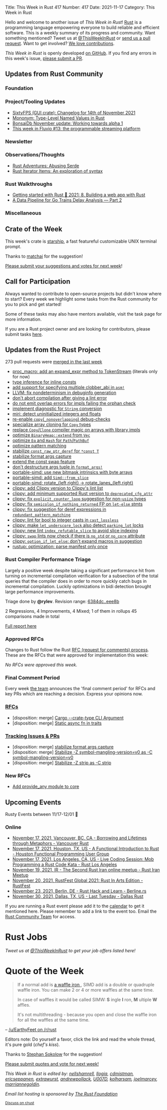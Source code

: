 Title: This Week in Rust 417
Number: 417
Date: 2021-11-17
Category: This Week in Rust

Hello and welcome to another issue of *This Week in Rust*!
[Rust](http://rust-lang.org) is a programming language empowering everyone to build reliable and efficient software.
This is a weekly summary of its progress and community.
Want something mentioned? Tweet us at [@ThisWeekInRust](https://twitter.com/ThisWeekInRust) or [send us a pull request](https://github.com/rust-lang/this-week-in-rust).
Want to get involved? [We love contributions](https://github.com/rust-lang/rust/blob/master/CONTRIBUTING.md).

*This Week in Rust* is openly developed [on GitHub](https://github.com/rust-lang/this-week-in-rust).
If you find any errors in this week's issue, [please submit a PR](https://github.com/rust-lang/this-week-in-rust/pulls).

## Updates from Rust Community

### Foundation

### Project/Tooling Updates

* [SixtyFPS (GUI crate): Changelog for 14th of November 2021](https://sixtyfps.io/thisweek/2021-11-15.html)
* [Mononym: Type-Level Named Values in Rust](https://maybevoid.com/blog/mononym-part-1/)
* [BonsaiDb November update: Working towards alpha 1](https://community.khonsulabs.com/t/bonsaidb-november-update-working-towards-alpha-1/86)
* [This week in Fluvio #13: the programmable streaming platform](https://www.fluvio.io/news/this-week-in-fluvio-0013/)

### Newsletter

### Observations/Thoughts
* [Rust Adventures: Abusing Serde](https://lucumr.pocoo.org/2021/11/14/abusing-serde/)
* [Rust Iterator Items: An exploration of syntax](https://estebank.github.io/rust-iterator-item-syntax.html)

### Rust Walkthroughs

* [Getting started with Rust 🦀 2021: 8. Building a web app with Rust](https://www.youtube.com/watch?v=4MKcqR9z8AU)
* [A Data Pipeline for Go Trains Delay Analysis — Part 2](https://medium.com/geekculture/a-data-pipeline-for-go-trains-delay-analysis-part-2-e5b9ef0ea315)

### Miscellaneous

## Crate of the Week

This week's crate is [starship](https://github.com/starship/starship), a fast featureful customizable UNIX terminal prompt.

Thanks to [matchai](https://users.rust-lang.org/t/crate-of-the-week/2704/984) for the suggestion!

[Please submit your suggestions and votes for next week][submit_crate]!

[submit_crate]: https://users.rust-lang.org/t/crate-of-the-week/2704

## Call for Participation

Always wanted to contribute to open-source projects but didn't know where to start?
Every week we highlight some tasks from the Rust community for you to pick and get started!

Some of these tasks may also have mentors available, visit the task page for more information.

If you are a Rust project owner and are looking for contributors, please submit tasks [here][guidelines].

[guidelines]: https://users.rust-lang.org/t/twir-call-for-participation/4821

## Updates from the Rust Project

273 pull requests were [merged in the last week][merged]

[merged]: https://github.com/search?q=is%3Apr+org%3Arust-lang+is%3Amerged+merged%3A2021-11-08..2021-11-15

* [proc_macro: add an expand_expr method to TokenStream](https://github.com/rust-lang/rust/pull/87264) (literals only for now)
* [type inference for inline consts](https://github.com/rust-lang/rust/pull/89561)
* [add support for specifying multiple clobber_abi in `asm!`](https://github.com/rust-lang/rust/pull/89316)
* [LLVM: fix nondeterminism in debuginfo generation](https://github.com/rust-lang/llvm-project/pull/118)
* [don't abort compilation after giving a lint error](https://github.com/rust-lang/rust/pull/87337)
* [do not emit overlap errors for impls failing the orphan check](https://github.com/rust-lang/rust/pull/89550)
* [implement diagnostic for `String` conversion](https://github.com/rust-lang/rust/pull/90645)
* [miri: detect uninitialized integers and floats](https://github.com/rust-lang/rust/pull/88670)
* [re-enable `copy`(`_nonoverlapping`) debug-checks](https://github.com/rust-lang/rust/pull/90041)
* [specialize array cloning for `Copy` types](https://github.com/rust-lang/rust/pull/90755)
* [replace `Copy`/`Clone` compiler magic on arrays with library impls](https://github.com/rust-lang/rust/pull/86041)
* [optimize `BinaryHeap::extend` from `Vec`](https://github.com/rust-lang/rust/pull/88282)
* [optimize `Eq` and `Hash` for `Path`/`PathBuf`](https://github.com/rust-lang/rust/pull/90596)
* [optimize pattern matching](https://github.com/rust-lang/rust/pull/90746)
* [stabilize `const_raw_ptr_deref` for `*const T`](https://github.com/rust-lang/rust/pull/89551)
* [stabilize format args capture](https://github.com/rust-lang/rust/pull/90473)
* [extend the const swap feature](https://github.com/rust-lang/rust/pull/90644)
* [don't destructure args tuple in `format_args!`](https://github.com/rust-lang/rust/pull/90485)
* [portable-simd: use new bitmask intrinsics with byte arrays](https://github.com/rust-lang/portable-simd/pull/159)
* [portable-simd: add `Simd::from_slice`](https://github.com/rust-lang/portable-simd/pull/177)
* [portable-simd: rotate_{left,right} -> rotate_lanes_{left,right}](https://github.com/rust-lang/portable-simd/pull/181)
* [clippy: add Clippy version to Clippy's lint list](https://github.com/rust-lang/rust-clippy/pull/7813)
* [clippy: add minimum supported Rust version to `deprecated_cfg_attr`](https://github.com/rust-lang/rust-clippy/pull/7944)
* [clippy: fix `explicit_counter_loop` suggestion for non-`usize` types](https://github.com/rust-lang/rust-clippy/pull/7950)
* [clippy: fix `semicolon_if_nothing_returned` FP on `let-else` stmts](https://github.com/rust-lang/rust-clippy/pull/7955)
* [clippy: fix suggestion for deref expressions in `redundant_pattern_matching`](https://github.com/rust-lang/rust-clippy/pull/7949)
* [clippy: lint for bool to integer casts in `cast_lossless`](https://github.com/rust-lang/rust-clippy/pull/7948)
* [clippy: make `let_underscore_lock` also detect `parking_lot` locks](https://github.com/rust-lang/rust-clippy/pull/7957)
* [clippy: new lint `index_refutable_slice` to avoid slice indexing](https://github.com/rust-lang/rust-clippy/pull/7643)
* [clippy: `swap` lints now check if there is `no_std` or `no_core` attribute](https://github.com/rust-lang/rust-clippy/pull/7877)
* [clippy: `option_if_let_else`: don't expand macros in suggestion](https://github.com/rust-lang/rust-clippy/pull/7974)
* [rustup: optimization: parse manifest only once](https://github.com/rust-lang/rustup/pull/2898)

### Rust Compiler Performance Triage

Largely a positive week despite taking a significant performance hit from turning on incremental compilation verification for a subsection of the total queries that the compiler does in order to more quickly catch bugs in incremental compilation. Luckily optimizations in bidi detection brought large performance improvements.

Triage done by **@rylev**.
Revision range: [6384dc..eee8b](https://perf.rust-lang.org/?start=6384dca100f3cedfa031a9204586f94f8612eae5&end=eee8b9c7bafade55981d155dae71657f1cc55a22&absolute=false&stat=instructions%3Au)

2 Regressions, 4 Improvements, 4 Mixed; 1 of them in rollups
45 comparisons made in total

[Full report here](https://github.com/rust-lang/rustc-perf/blob/master/triage/2021-11-09.md)

### Approved RFCs

Changes to Rust follow the Rust [RFC (request for comments) process](https://github.com/rust-lang/rfcs#rust-rfcs). These
are the RFCs that were approved for implementation this week:

*No RFCs were approved this week.*

### Final Comment Period

Every week [the team](https://www.rust-lang.org/team.html) announces the
'final comment period' for RFCs and key PRs which are reaching a
decision. Express your opinions now.

### [RFCs](https://github.com/rust-lang/rfcs/labels/final-comment-period)

* [disposition: merge] [Cargo --crate-type CLI Argument](https://github.com/rust-lang/rfcs/pull/3180)
* [disposition: merge] [Static async fn in traits](https://github.com/rust-lang/rfcs/pull/3185)

### [Tracking Issues & PRs](https://github.com/rust-lang/rust/labels/final-comment-period)

* [disposition: merge] [stabilize format args capture](https://github.com/rust-lang/rust/pull/90473)
* [disposition: merge] [Stabilize -Z symbol-mangling-version=v0 as -C symbol-mangling-version=v0](https://github.com/rust-lang/rust/pull/90128)
* [disposition: merge] [Stabilize -Z strip as -C strip](https://github.com/rust-lang/rust/pull/90058)

### New RFCs

* [Add provide_any module to core](https://github.com/rust-lang/rfcs/pull/3192)

## Upcoming Events

Rusty Events between 11/17-12/01 🦀

### Online

* [November 17, 2021, Vancouver, BC, CA - Borrowing and Lifetimes through Metaphors - Vancouver Rust](https://www.meetup.com/Vancouver-Rust/events/zkqvjsyccpbwb/)
* [November 17, 2021, Houston, TX, US - A Functional Introduction to Rust - Houston Functional Programming User Group](https://www.meetup.com/houston-functional-programming-users-group/events/281526282)
* [November 17, 2021, Los Angeles, CA, US - Live Coding Session: Mob Programming a Rust Code Kata - Rust Los Angeles](https://www.meetup.com/Rust-Los-Angeles/events/281944639)
* [November 19, 2021, IR - The Second Rust Iran online meetup - Rust Iran Meetup](https://rust-meetup.ir/2021/11/19/second-meetup.html)
* [November 20, 2021, RustFest Global 2021: Rust In Arts Edition - RustFest](https://rustfest.global/)
* [November 23, 2021, Berlin, DE - Rust Hack and Learn - Berline.rs](https://berline.rs/)
* [November 30, 2021, Dallas, TX, US - Last Tuesday - Dallas Rust](https://www.meetup.com/Dallas-Rust/events/jqxqwryccpbnc/)


If you are running a Rust event please add it to the [calendar] to get
it mentioned here. Please remember to add a link to the event too.
Email the [Rust Community Team][community] for access.

[calendar]: https://www.google.com/calendar/embed?src=apd9vmbc22egenmtu5l6c5jbfc%40group.calendar.google.com
[community]: mailto:community-team@rust-lang.org

# Rust Jobs

*Tweet us at [@ThisWeekInRust](https://twitter.com/ThisWeekInRust) to get your job offers listed here!*

# Quote of the Week

> If a normal add is [a waffle iron ](https://en.wikipedia.org/wiki/Waffle_iron), SIMD add is a
> double or quadruple waffle iron. You can make 2 or 4 or more waffles at the same time.
>
> In case of waffles it would be called SIMW: **S** ingle **I** ron, **M** ultiple **W** affles.
>
> It's not multithreading - because you open and close the waffle iron for all the waffles at the
> same time.

– [/u/EarthyFeet on /r/rust](https://www.reddit.com/r/rust/comments/qucind/stdsimd_is_now_available_on_nightly/hkpy4y4/)

Editors note: Do yourself a favor, click the link and read the whole thread, it's pure gold (*chef's kiss*).

Thanks to [Stephan Sokolow](https://users.rust-lang.org/t/twir-quote-of-the-week/328/1137) for the suggestion!

[Please submit quotes and vote for next week!](https://users.rust-lang.org/t/twir-quote-of-the-week/328)

*This Week in Rust is edited by: [nellshamrell](https://github.com/nellshamrell), [llogiq](https://github.com/llogiq), [cdmistman](https://github.com/cdmistman), [ericseppanen](https://github.com/ericseppanen), [extrawurst](https://github.com/extrawurst), [andrewpollack](https://github.com/andrewpollack), [U007D](https://github.com/U007D), [kolharsam](https://github.com/kolharsam), [joelmarcey](https://github.com/joelmarcey), [marriannegoldin](https://github.com/marriannegoldin).*

*Email list hosting is sponsored by [The Rust Foundation](https://foundation.rust-lang.org/)*

<small>[Discuss on r/rust](https://www.reddit.com/r/rust/comments/k5nsab/this_week_in_rust_367/)</small>
